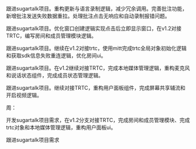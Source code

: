 跟进sugartalk项目。重构更新与语言录制逻辑，减少冗余调用。完善批注功能，新增批注发送失败数据重拉。处理批注点击无响应和自动录制报错问题。

跟进sugartalk项目。优化窗口创建逻辑实现点击后立即显示窗口，在v1.2对接TRTC，编写房间和成员管理模块逻辑。

跟进sugartalk项目。继续在v1.2对接trtc，使用mitt完成trtc全局对象初始化逻辑和获取sdk信息失败重连逻辑，优化房间ui。

跟进sugartalk项目。在v1.2继续对接TRTC，完成本地媒体管理逻辑，重构麦克风和说话状态组件，完成成员状态管理逻辑。

跟进sugartalk项目。继续对接TRTC，重构用户面板组件，完成屏幕共享辅流和开启视频逻辑。





周：

开发sugartalk项目需求，在v1.2分支对接TRTC，完成房间和成员管理模块、完成trtc对象和本地媒体管理逻辑，重构用户面板ui。


跟进sugartalk项目需求
